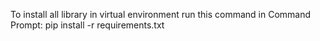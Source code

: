 To install all library in virtual environment run this command in Command Prompt:
pip install -r requirements.txt
